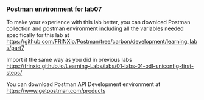 ### Postman environment for lab07

To make your experience with this lab better, you can download Postman collection and postman environment including all the variables needed specifically for this lab at  <https://github.com/FRINXio/Postman/tree/carbon/development/learning_labs/part7>

Import it the same way as you did in previous labs <https://frinxio.github.io/Learning-Labs/labs/01-labs-01-odl-uniconfig-first-steps/>

You can download Postman API Development environment at <https://www.getpostman.com/products>